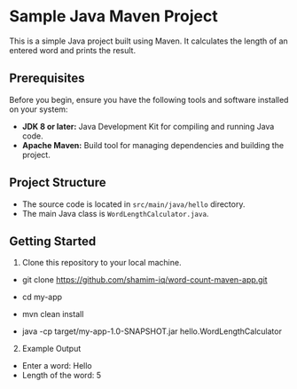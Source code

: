 # Sample Java Maven Project

This is a simple Java project built using Maven. It calculates the length of an entered word and prints the result.

## Prerequisites

Before you begin, ensure you have the following tools and software installed on your system:

- **JDK 8 or later:** Java Development Kit for compiling and running Java code.
- **Apache Maven:** Build tool for managing dependencies and building the project.

## Project Structure

- The source code is located in `src/main/java/hello` directory.
- The main Java class is `WordLengthCalculator.java`.

## Getting Started

1. Clone this repository to your local machine.

- git clone https://github.com/shamim-iq/word-count-maven-app.git

- cd my-app

- mvn clean install

- java -cp target/my-app-1.0-SNAPSHOT.jar hello.WordLengthCalculator

2. Example Output
- Enter a word: Hello
- Length of the word: 5
